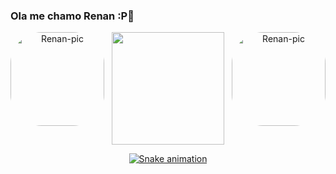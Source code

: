 ### Ola me chamo Renan :P👋
 
 
 <div align="center">
  <a href="https://github.com/RenanDevelop">
  <img height="180em" src="https://github-readme-stats.vercel.app/api?username=RenanDevelop&show_icons=true&theme=dracula&include_all_commits=true&count_private=true"/>
  
   <img align="left" alt="Renan-pic" height="150" style="border-radius:50px;" src= "https://cdn.discordapp.com/avatars/148073845960605698/a_6fabc122367c7c7bf288a87471c7b27d.gif?size=2048">
 <img align="right" alt="Renan-pic" height="150" style="border-radius:50px;" src= "https://cdn.discordapp.com/attachments/427990341086609411/919329365026803743/picasion.com_2b56569c2188f5371e37e4fd8a60877e.gif">

 
  ![Snake animation](https://github.com/Renandevelop/Renandevelop/blob/output/github-contribution-grid-snake.svg)
